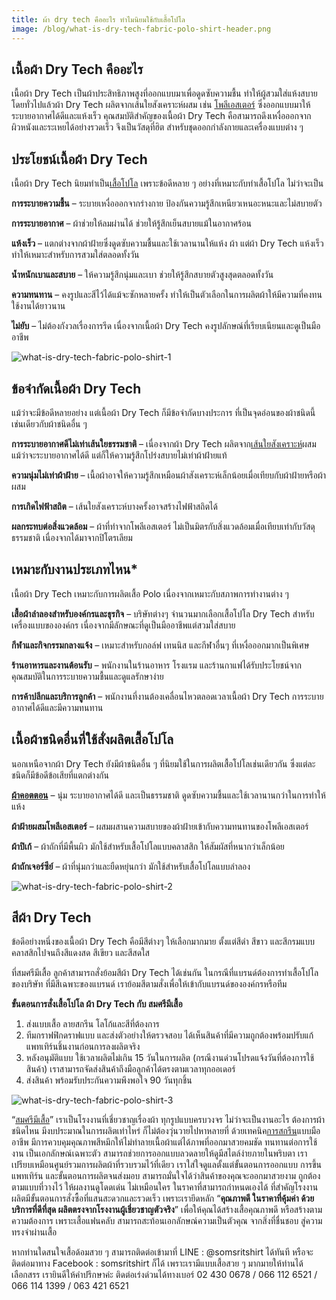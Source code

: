 ```yaml
---
title: ผ้า dry tech คืออะไร ทำไมนิยมใช้กับเสื้อโปโล
image: /blog/what-is-dry-tech-fabric-polo-shirt-header.png
---
```


## เนื้อผ้า Dry Tech คืออะไร

เนื้อผ้า Dry Tech เป็นผ้าประสิทธิภาพสูงที่ออกแบบมาเพื่อดูดซับความชื้น ทำให้ผู้สวมใส่แห้งสบาย โดยทั่วไปแล้วผ้า Dry Tech ผลิตจากเส้นใยสังเคราะห์ผสม เช่น [โพลีเอสเตอร์](https://thanaplus.com/%E0%B8%9C%E0%B9%89%E0%B8%B2polyester-%E0%B9%82%E0%B8%9E%E0%B8%A5%E0%B8%B5%E0%B9%80%E0%B8%AD%E0%B8%AA%E0%B9%80%E0%B8%95%E0%B8%AD%E0%B8%A3%E0%B9%8C-%E0%B8%AA%E0%B9%88%E0%B8%A7%E0%B8%99%E0%B8%9C%E0%B8%AA/) ซึ่งออกแบบมาให้ระบายอากาศได้ดีและแห้งเร็ว คุณสมบัติสำคัญของเนื้อผ้า Dry Tech คือสามารถดึงเหงื่อออกจากผิวหนังและระเหยได้อย่างรวดเร็ว จึงเป็นวัสดุที่ฮิต สำหรับชุดออกกำลังกายและเครื่องแบบต่าง ๆ 

## ประโยชน์เนื้อผ้า Dry Tech

เนื้อผ้า Dry Tech นิยมทำเป็น[เสื้อโปโล](polo) เพราะข้อดีหลาย ๆ อย่างที่เหมาะกับทำเสื้อโปโล ไม่ว่าจะเป็น

**การระบายความชื้น** – ระบายเหงื่อออกจากร่างกาย ป้องกันความรู้สึกเหนียวเหนอะหนะและไม่สบายตัว

**การระบายอากาศ** – ผ้าช่วยให้ลมผ่านได้ ช่วยให้รู้สึกเย็นสบายแม้ในอากาศร้อน

**แห้งเร็ว** –  แตกต่างจากผ้าฝ้ายซึ่งดูดซับความชื้นและใช้เวลานานให้แห้ง ผ้า แต่ผ้า Dry Tech แห้งเร็ว ทำให้เหมาะสำหรับการสวมใส่ตลอดทั้งวัน

**น้ำหนักเบาและสบาย** – ให้ความรู้สึกนุ่มและเบา ช่วยให้รู้สึกสบายตัวสูงสุดตลอดทั้งวัน

**ความทนทาน** – คงรูปและสีไว้ได้แม้จะซักหลายครั้ง ทำให้เป็นตัวเลือกในการผลิตผ้าให้มีความที่คงทน ใช้งานได้ยาวนาน

**ไม่ยับ** – ไม่ต้องกังวลเรื่องการรีด เนื่องจากเนื้อผ้า Dry Tech คงรูปลักษณ์ที่เรียบเนียนและดูเป็นมืออาชีพ

![what-is-dry-tech-fabric-polo-shirt-1](/blog/what-is-dry-tech-fabric-polo-shirt-1.jpg)

## ข้อจำกัดเนื้อผ้า Dry Tech

แม้ว่าจะมีข้อดีหลายอย่าง แต่เนื้อผ้า Dry Tech ก็มีข้อจำกัดบางประการ ที่เป็นจุดอ่อนของผ้าชนิดนี้ เช่นเดียวกับผ้าชนิดอื่น ๆ 

**การระบายอากาศดีไม่เท่าเส้นใยธรรมชาติ** – เนื่องจากผ้า Dry Tech ผลิตจาก[เส้นใยสังเคราะห์](http://otop.dss.go.th/index.php/home/26-interesting-articles/261-synthetic-fibers)ผสม แม้ว่าจะระบายอากาศได้ดี แต่ก็ให้ความรู้สึกโปร่งสบายไม่เท่าผ้าฝ้ายแท้

**ความนุ่มไม่เท่าผ้าฝ้าย** – เนื้อผ้าอาจให้ความรู้สึกเหมือนผ้าสังเคราะห์เล็กน้อยเมื่อเทียบกับผ้าฝ้ายหรือผ้าผสม

**การเกิดไฟฟ้าสถิต** – เส้นใยสังเคราะห์บางครั้งอาจสร้างไฟฟ้าสถิตได้

**ผลกระทบต่อสิ่งแวดล้อม** – ผ้าที่ทำจากโพลีเอสเตอร์ ไม่เป็นมิตรกับสิ่งแวดล้อมเมื่อเทียบเท่ากับวัสดุธรรมชาติ เนื่องจากได้มาจากปิโตรเลียม

## เหมาะกับงานประเภทไหน*

เนื้อผ้า Dry Tech เหมาะกับการผลิตเสื้อ Polo เนื่องจากเหมาะกับสภาพการทำงานต่าง ๆ 

**เสื้อผ้าลำลองสำหรับองค์กรและธุรกิจ** – บริษัทต่างๆ จำนวนมากเลือกเสื้อโปโล Dry Tech สำหรับเครื่องแบบขององค์กร เนื่องจากมีลักษณะที่ดูเป็นมืออาชีพแต่สวมใส่สบาย

**กีฬาและกิจกรรมกลางแจ้ง** – เหมาะสำหรับกอล์ฟ เทนนิส และกีฬาอื่นๆ ที่เหงื่อออกมากเป็นพิเศษ

**ร้านอาหารและงานต้อนรับ** – พนักงานในร้านอาหาร โรงแรม และร้านกาแฟได้รับประโยชน์จากคุณสมบัติในการระบายความชื้นและดูแลรักษาง่าย

**การค้าปลีกและบริการลูกค้า** – พนักงานที่งานต้องเคลื่อนไหวตลอดเวลาเนื้อผ้า Dry Tech การระบายอากาศได้ดีและมีความทนทาน

## เนื้อผ้าชนิดอื่นที่ใช้สั่งผลิตเสื้อโปโล

นอกเหนือจากผ้า Dry Tech ยังมีผ้าชนิดอื่น ๆ ที่นิยมใช้ในการผลิตเสื้อโปโลเช่นเดียวกัน ซึ่งแต่ละชนิดก็มีข้อดีข้อเสียที่แตกต่างกัน

**[ผ้าคอตตอน](what-is-cotton)** – นุ่ม ระบายอากาศได้ดี และเป็นธรรมชาติ ดูดซับความชื้นและใช้เวลานานกว่าในการทำให้แห้ง

**ผ้าฝ้ายผสมโพลีเอสเตอร์** – ผสมผสานความสบายของผ้าฝ้ายเข้ากับความทนทานของโพลีเอสเตอร์

**ผ้าปิเก้** – ผ้าถักที่มีพื้นผิว มักใช้สำหรับเสื้อโปโลแบบคลาสสิก ให้สัมผัสที่หนากว่าเล็กน้อย

**ผ้าถักเจอร์ซีย์** – ผ้าที่นุ่มกว่าและยืดหยุ่นกว่า มักใช้สำหรับเสื้อโปโลแบบลำลอง

![what-is-dry-tech-fabric-polo-shirt-2](/blog/what-is-dry-tech-fabric-polo-shirt-2.jpg)

## สีผ้า Dry Tech

ข้อดีอย่างหนึ่งของเนื้อผ้า Dry Tech คือมีสีต่างๆ ให้เลือกมากมาย ตั้งแต่สีดำ สีขาว และสีกรมแบบคลาสสิกไปจนถึงสีแดงสด สีเขียว และสีสดใส

ที่สมศรีมีเสื้อ ลูกค้าสามารถสั่งย้อมสีผ้า Dry Tech ได้เช่นกัน ในกรณีที่แบรนด์ต้องการทำเสื้อโปโลของบริษัท ที่มีสีเฉพาะของแบรนด์ เราย้อมสีตามสั่งเพื่อให้เข้ากับแบรนด์ขององค์กรหรือทีม

**ขั้นตอนการสั่งเสื้อโปโล ผ้า  Dry Tech กับ สมศรีมีเสื้อ**

1. ส่งแบบเสื้อ ลายสกรีน โลโก้และสีที่ต้องการ
2. ทีมกราฟฟิกดราฟแบบ และส่งตัวอย่างให้ตรวจสอบ ได้เห็นสินค้าที่มีความถูกต้องพร้อมปรับแก้แพทเทิร์นชิ้นงานก่อนการลงผลิตจริง
3. หลังอนุมัติแบบ ใช้เวลาผลิตไม่เกิน 15 วันในการผลิต (กรณีงานด่วนโปรดแจ้งวันที่ต้องการใช้สินค้า) เราสามารถจัดส่งสินค้าถึงมือลูกค้าได้ตรงตามเวลาทุกออเดอร์
4. ส่งสินค้า พร้อมรับประกันความพึงพอใจ 90 วันทุกชิ้น

![what-is-dry-tech-fabric-polo-shirt-3](/blog/what-is-dry-tech-fabric-polo-shirt-3.jpg)

“[สมศรีมีเสื้อ](/)” เราเป็นโรงงานที่เชี่ยวชาญเรื่องผ้า ทุกรูปแบบครบวงจร ไม่ว่าจะเป็นงานอะไร ต้องการผ้าชนิดไหน มีงบประมาณในการผลิตเท่าไหร่ ก็ไม่ต้องวุ่นวายไปหาหลายที่ ด้วยเทคนิค[การสกรีน](what-is-screen-printed-shirts)แบบมืออาชีพ มีการควบคุมคุณภาพสีหมึกให้ไม่ทำลายเนื้อผ้าแต่ได้ภาพที่ออกมาสวยคมชัด ทนทานต่อการใช้งาน เป็นเอกลักษณ์เฉพาะตัว สามารถช่วยการออกแบบลวดลายให้ดูมีสไตล์ง่ายภายในพริบตา เราเปรียบเหมือนศูนย์รวมการผลิตผ้าที่รวบรวมไว้ที่เดียว เราใส่ใจดูแลตั้งแต่ขั้นตอนการออกแบบ การขึ้นแพทเทิร์น  และขั้นตอนการผลิตจนส่งมอบ สามารถมั่นใจได้ว่าสินค้าของคุณจะออกมาสวยงาม ถูกต้องตามแบบที่วางไว้ ให้ผลงานดูโดดเด่น ไม่เหมือนใคร ในราคาที่สามารถกำหนดเองได้ ที่สำคัญโรงงานผลิตมีขั้นตอนการสั่งซื้อที่แสนสะดวกและรวดเร็ว เพราะเรายึดหลัก “**คุณภาพดี ในราคาที่คุ้มค่า ด้วยบริการที่ดีที่สุด ผลิตตรงจากโรงงานผู้เชี่ยวชาญตัวจริง**” เพื่อให้คุณได้สร้างเสื้อคุณภาพดี หรือสร้างตามความต้องการ เพราะเสื้อแฟนคลับ สามารถสะท้อนเอกลักษณ์ความเป็นตัวคุณ จากสิ่งที่ชื่นชอบ สู่ความทรงจำผ่านเสื้อ

หากท่านใดสนใจเสื้อด้อมสวย ๆ สามารถติดต่อเข้ามาที่ LINE : @somsritshirt  ได้ทันที หรือจะติดต่อมาทาง Facebook : somsritshirt  ก็ได้ เพราะเรามีแบบเสื้อสวย ๆ มากมายให้ท่านได้เลือกสรร เรายินดีให้คำปรึกษาค่ะ ติดต่อเร่งด่วนได้ทางเบอร์ 02 430 0678 / 066 112 6521 / 066 114 1399 / 063 421 6521